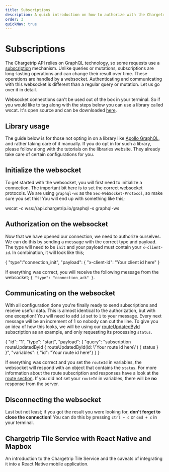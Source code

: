 ```yaml
---
title: Subscriptions
description: A quick introduction on how to authorize with the Chargetrip websocket, so you can use GraphQL subscriptions
order: 3
quickNav: true
---
```

# Subscriptions

The Chargetrip API relies on GraphQL technology, so some requests use a [subscription](https://spec.graphql.org/draft/#sec-Subscription) mechanism. Unlike queries or mutations, subscriptions are long-lasting operations and can change their result over time. These operations are handled by a websocket. Authenticating and communicating with this websocket is different than a regular query or mutation. Let us go over it in detail.

<note display="block">

Websocket connections can't be used out of the box in your terminal. So if you would like to tag along with the steps below you can use a library called wscat. It's open source and can be downloaded [here](https://github.com/websockets/wscat).

</note>

## Library usage
The guide below is for those not opting in on a library like [Apollo GraphQL](https://www.apollographql.com/), and rather taking care of it manually. If you do opt in for such a library, please follow along with the tutorials on the libraries website. They already take care of certain configurations for you.

## Initialize the websocket
To get started with the websocket, you will first need to initialize a connection. The important bit here is to set the correct websocket protocols. We are using `graphql-ws` as the `Sec-WebSocket-Protocol`, so make sure you set this! You will end up with something like this;

<code-block lang="bash" prefix="Subscriptions" title="Initializing">
wscat -c wss://api.chargetrip.io/graphql -s graphql-ws
</code-block>

## Authorization on the websocket
Now that we have opened our connection, we need to authorize ourselves. We can do this by sending a message with the correct type and payload. The type will need to be `init` and your payload must contain your `x-client-id`. In combination, it will look like this;

<code-block lang="bash" prefix="Subscriptions" title="Authorizing">
{ "type":"connection_init", "payload": { "x-client-id": "Your client id here" }
</code-block>

If everything was correct, you will receive the following message from the websocket; `{ "type": "connection_ack" }`.

## Communicating on the websocket
With all configuration done you're finally ready to send subscriptions and receive useful data. This is almost identical to the authorization, but with one exception! You will need to add `id` set to `1` to your message. Every next message will be an increment of 1 so nobody can cut the line. To give you an idea of how this looks, we will be using our [routeUpdatedById](/API-Reference/Routes/subscribe-to-route-updates) subscription as an example, and only requesting its processing `status`. 

<code-block lang="bash" prefix="Subscriptions" title="Communicating">
{ "id": "1", "type": "start", "payload": { "query": "subscription routeUpdatedById { routeUpdatedById(id: \"Your route id here\") { status } }", "variables": { "id": "Your route id here"} } }
</code-block>

If everything was correct and you set the `routeId` in variables, the websocket will respond with an object that contains the `status`. For more information about the route subscription and responses have a look at the [route section](https://developers.chargetrip.com/API-Reference/Routes/introduction/). If you did not set your `routeId` in variables, there will be **no** response from the server.

## Disconnecting the websocket
Last but not least; if you got the result you were looking for, **don't forget to close the connection!** You can do this by pressing `ctrl + c` or `cmd + c` in your terminal.

<right-aside large="true">

<article-teaser src="globe.svg" href="https://medium.com/chargetrip/chargetrip-tile-service-with-react-native-and-mapbox-228dae36a574">

## Chargetrip Tile Service with React Native and Mapbox
An introduction to the Chargetrip Tile Service and the caveats of integrating it into a React Native mobile application.

</article-teaser>

<latest-updates></latest-updates>

</right-aside>